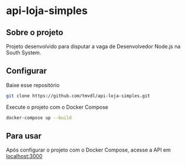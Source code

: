 # api-loja-simples

## Sobre o projeto

Projeto desenvolvido para disputar a vaga de Desenvolvedor Node.js na South System.

## Configurar

Baixe esse repositório

```bash
git clone https://github.com/tmvdl/api-loja-simples.git
```

Execute o projeto com o Docker Compose

```bash
docker-compose up --build
```

## Para usar

Após configurar o projeto com o Docker Compose, acesse a API em [localhost:3000](http://localhost:3000)
